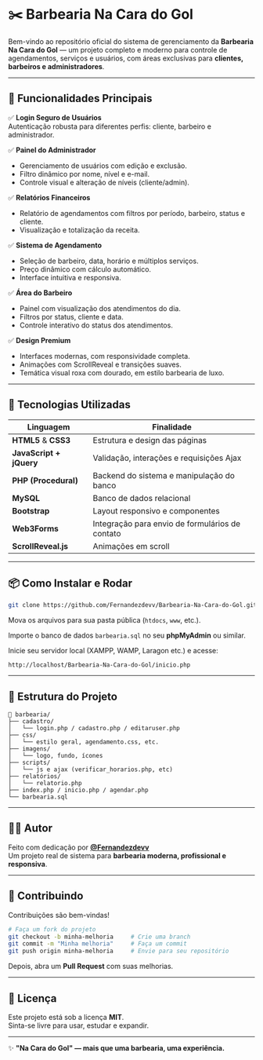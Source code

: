 
# ✂️ Barbearia Na Cara do Gol

Bem-vindo ao repositório oficial do sistema de gerenciamento da **Barbearia Na Cara do Gol** — um projeto completo e moderno para controle de agendamentos, serviços e usuários, com áreas exclusivas para **clientes, barbeiros e administradores**.

---

## 🧩 Funcionalidades Principais

✅ **Login Seguro de Usuários**  
Autenticação robusta para diferentes perfis: cliente, barbeiro e administrador.

✅ **Painel do Administrador**  
- Gerenciamento de usuários com edição e exclusão.  
- Filtro dinâmico por nome, nível e e-mail.  
- Controle visual e alteração de níveis (cliente/admin).  

✅ **Relatórios Financeiros**  
- Relatório de agendamentos com filtros por período, barbeiro, status e cliente.  
- Visualização e totalização da receita.  

✅ **Sistema de Agendamento**  
- Seleção de barbeiro, data, horário e múltiplos serviços.  
- Preço dinâmico com cálculo automático.  
- Interface intuitiva e responsiva.  

✅ **Área do Barbeiro**  
- Painel com visualização dos atendimentos do dia.  
- Filtros por status, cliente e data.  
- Controle interativo do status dos atendimentos.

✅ **Design Premium**  
- Interfaces modernas, com responsividade completa.  
- Animações com ScrollReveal e transições suaves.  
- Temática visual roxa com dourado, em estilo barbearia de luxo.

---

## 🚀 Tecnologias Utilizadas

| Linguagem | Finalidade |
|----------|------------|
| **HTML5** & **CSS3** | Estrutura e design das páginas |
| **JavaScript + jQuery** | Validação, interações e requisições Ajax |
| **PHP (Procedural)** | Backend do sistema e manipulação do banco |
| **MySQL** | Banco de dados relacional |
| **Bootstrap** | Layout responsivo e componentes |
| **Web3Forms** | Integração para envio de formulários de contato |
| **ScrollReveal.js** | Animações em scroll |

---

## 📦 Como Instalar e Rodar

```bash
git clone https://github.com/Fernandezdevv/Barbearia-Na-Cara-do-Gol.git
```

Mova os arquivos para sua pasta pública (`htdocs`, `www`, etc.).

Importe o banco de dados `barbearia.sql` no seu **phpMyAdmin** ou similar.

Inicie seu servidor local (XAMPP, WAMP, Laragon etc.) e acesse:

```
http://localhost/Barbearia-Na-Cara-do-Gol/inicio.php
```

---

## 🧠 Estrutura do Projeto

```
📁 barbearia/
├── cadastro/
│   └── login.php / cadastro.php / editaruser.php
├── css/
│   └── estilo geral, agendamento.css, etc.
├── imagens/
│   └── logo, fundo, ícones
├── scripts/
│   └── js e ajax (verificar_horarios.php, etc)
├── relatórios/
│   └── relatorio.php
├── index.php / inicio.php / agendar.php
└── barbearia.sql
```

---

## 👨‍💻 Autor

Feito com dedicação por [**@Fernandezdevv**](https://github.com/Fernandezdevv)  
Um projeto real de sistema para **barbearia moderna, profissional e responsiva**.

---

## 🤝 Contribuindo

Contribuições são bem-vindas!

```bash
# Faça um fork do projeto
git checkout -b minha-melhoria     # Crie uma branch
git commit -m "Minha melhoria"     # Faça um commit
git push origin minha-melhoria     # Envie para seu repositório
```

Depois, abra um **Pull Request** com suas melhorias.

---

## 📄 Licença

Este projeto está sob a licença **MIT**.  
Sinta-se livre para usar, estudar e expandir.

---

✨ **"Na Cara do Gol" — mais que uma barbearia, uma experiência.**
